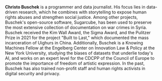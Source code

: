 **Christo Buschek** is a programmer and data journalist. His focus lies in data-driven research, which he combines with storytelling to expose human rights abuses and strengthen social justice. Among other projects, Buschek's open-source software, Sugarcube, has been used to preserve the most extensive collection of documentation on war crimes in Syria. Buschek received the Kim Wall Award, the Sigma Award, and the Pulitzer Prize in 2021 for the project "Built to Last," which documented the mass incarceration of Uighurs in China. Additionally, Buschek is a Knowing Machines Fellow at the Engelberg Center on Innovation Law & Policy at the New York University, studying the biases of datasets that underlie today's AI, and works on an expert level for the CDCPP of the Council of Europe to promote the importance of freedom of artistic expression. In the past, Buschek has also trained non-profit staff and human rights activists in digital security and privacy.